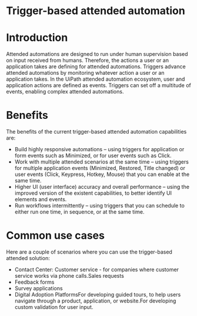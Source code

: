 ﻿# Trigger-based attended automation

# Introduction

Attended automations are designed to run under human supervision based on input received from humans. Therefore, the actions a user or an application takes are defining for attended automations. Triggers advance attended automations by monitoring whatever action a user or an application takes. In the UiPath attended automation ecosystem, user and application actions are defined as events. Triggers can set off a multitude of events, enabling complex attended automations.

# Benefits

The benefits of the current trigger-based attended automation capabilities are:

* Build highly responsive automations – using triggers for application or form events such as Minimized, or for user events such as Click.
* Work with multiple attended scenarios at the same time – using triggers for multiple application events (Minimized, Restored, Title changed) or user events (Click, Keypress, Hotkey, Mouse) that you can enable at the same time.
* Higher UI (user interface) accuracy and overall performance – using the improved version of the existent capabilities, to better identify UI elements and events.
* Run workflows intermittently – using triggers that you can schedule to either run one time, in sequence, or at the same time.

# Common use cases

Here are a couple of scenarios where you can use the trigger-based attended solution:

* Contact Center: Customer service - for companies where customer service works via phone calls.Sales requests
* Feedback forms
* Survey applications
* Digital Adoption PlatformsFor developing guided tours, to help users navigate through a product, application, or website.For developing custom validation for user input.
